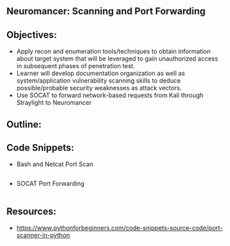 Neuromancer: Scanning and Port Forwarding
----------------------------------------------------------------

Objectives:
----------------------------------------------------------------
+ Apply recon and enumeration tools/techniques to obtain information about target system that will be leveraged to gain
unauthorized access in subsequent phases of penetration test.
+ Learner will develop documentation organization as well as system/application vulnerability scanning skills to deduce
possible/probable security weaknesses as attack vectors.
+ Use SOCAT to forward network-based requests from Kali through Straylight to Neuromancer

Outline:
----------------------------------------------------------------


Code Snippets:
----------------------------------------------------------------
+ Bash and Netcat Port Scan

```for i in $(seq 1 65535); do nc -nvz -w 1 <Target_IP> $i 2>&1; done | grep -v "refused"
```

+ SOCAT Port Forwarding

```socat TCP-LISTEN:8080,fork,reuseaddr TCP:192.168.56.104:8080 &
```

Resources:
----------------------------------------------------------------
+ https://www.pythonforbeginners.com/code-snippets-source-code/port-scanner-in-python
